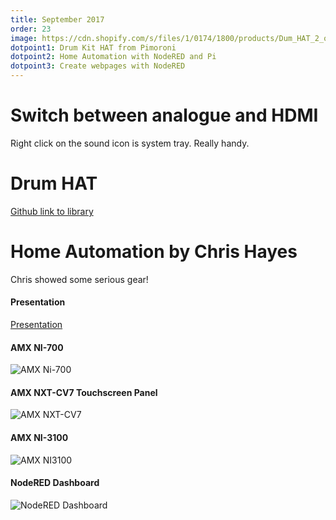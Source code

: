 ```yaml
---
title: September 2017
order: 23
image: https://cdn.shopify.com/s/files/1/0174/1800/products/Dum_HAT_2_of_2_1024x1024.JPG?v=1450364274
dotpoint1: Drum Kit HAT from Pimoroni
dotpoint2: Home Automation with NodeRED and Pi
dotpoint3: Create webpages with NodeRED
---
```




# Switch between analogue and HDMI 
Right click on the sound icon is system tray. Really handy.

# Drum HAT 
[Github link to library](https://github.com/pimoroni/drum-hat)

# Home Automation by Chris Hayes

Chris showed some serious gear!

#### Presentation
[Presentation](https://github.com/raspberrypisig/raspberrypisig.github.io/blob/master/presentations/AMX%20Presentation.pdf)

#### AMX NI-700

![AMX Ni-700](https://www.avace.com/cw3/assets/product_expanded/NI-700-Front.jpg)

#### AMX NXT-CV7 Touchscreen Panel

![AMX NXT-CV7](http://trade.amx.com/imgs/products/NXT-CV7/NXT-CV7.jpg)

#### AMX NI-3100
![AMX NI3100](http://trade.amx.com/imgs/aCloserLook/NI-3100_CloserLook.jpg)

#### NodeRED Dashboard
![NodeRED Dashboard](https://github.com/raspberrypisig/raspberrypisig.github.io/raw/master/presentations/yahoo%20weather%20Capture.PNG)

